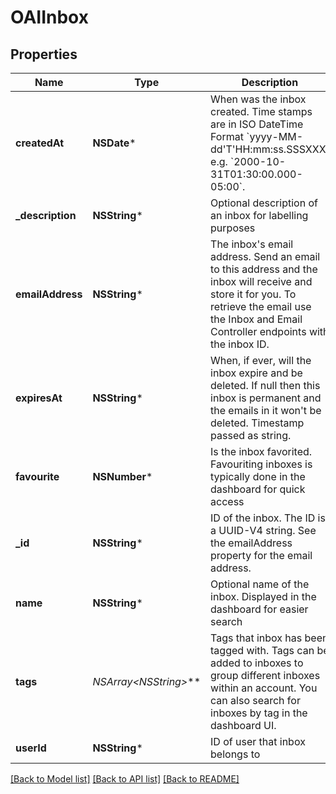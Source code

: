 # OAIInbox

## Properties
Name | Type | Description | Notes
------------ | ------------- | ------------- | -------------
**createdAt** | **NSDate*** | When was the inbox created. Time stamps are in ISO DateTime Format &#x60;yyyy-MM-dd&#39;T&#39;HH:mm:ss.SSSXXX&#x60; e.g. &#x60;2000-10-31T01:30:00.000-05:00&#x60;. | [optional] 
**_description** | **NSString*** | Optional description of an inbox for labelling purposes | [optional] 
**emailAddress** | **NSString*** | The inbox&#39;s email address. Send an email to this address and the inbox will receive and store it for you. To retrieve the email use the Inbox and Email Controller endpoints with the inbox ID. | [optional] 
**expiresAt** | **NSString*** | When, if ever, will the inbox expire and be deleted. If null then this inbox is permanent and the emails in it won&#39;t be deleted. Timestamp passed as string. | [optional] 
**favourite** | **NSNumber*** | Is the inbox favorited. Favouriting inboxes is typically done in the dashboard for quick access | [optional] 
**_id** | **NSString*** | ID of the inbox. The ID is a UUID-V4 string. See the emailAddress property for the email address. | [optional] 
**name** | **NSString*** | Optional name of the inbox. Displayed in the dashboard for easier search | [optional] 
**tags** | **NSArray&lt;NSString*&gt;*** | Tags that inbox has been tagged with. Tags can be added to inboxes to group different inboxes within an account. You can also search for inboxes by tag in the dashboard UI. | [optional] 
**userId** | **NSString*** | ID of user that inbox belongs to | [optional] 

[[Back to Model list]](../README.md#documentation-for-models) [[Back to API list]](../README.md#documentation-for-api-endpoints) [[Back to README]](../README.md)


